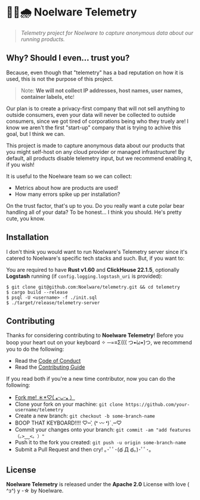 # 🐻‍❄️🌧️ Noelware Telemetry
> *Telemetry project for Noelware to capture anonymous data about our running products.*

## Why? Should I even... trust you?
Because, even though that "telemetry" has a bad reputation on how it is used, this is not the purpose of this project.

> Note:
> **We will not collect IP addresses, host names, user names, container labels, etc**!

Our plan is to create a privacy-first company that will not sell anything to outside consumers, even your data will never be collected to outside consumers, since we got tired of corporations being who they truely are! I know we aren't the first "start-up" company that is trying to achive this goal, but I think we can.

This project is made to capture anonymous data about our products that you might self-host on any cloud provider or managed infrastructure! By default, all products disable telemetry input, but we recommend enabling it, if you wish!

It is useful to the Noelware team so we can collect:

- Metrics about how are products are used!
- How many errors spike up per installation?

On the trust factor, that's up to you. Do you really want a cute polar bear handling all of your data? To be honest... I think you should. He's pretty cute, you know.

## Installation
I don't think you would want to run Noelware's Telemetry server since it's catered to Noelware's specific tech stacks and such. But,
if you want to:

You are required to have **Rust v1.60** and **ClickHouse 22.1.5**, optionally **Logstash** running (if `config.logging.logstash_uri` is provided):

```shell
$ git clone git@github.com:Noelware/telemetry.git && cd telemetry
$ cargo build --release
$ psql -U <username> -f ./init.sql
$ ./target/release/telemetry-server
```

## Contributing
Thanks for considering contributing to **Noelware Telemetry**! Before you boop your heart out on your keyboard ✧ ─=≡Σ((( つ•̀ω•́)つ, we recommend you to do the following:

- Read the [Code of Conduct](./.github/CODE_OF_CONDUCT.md)
- Read the [Contributing Guide](./.github/CONTRIBUTING.md)

If you read both if you're a new time contributor, now you can do the following:

- [Fork me! ＊*♡( ⁎ᵕᴗᵕ⁎ ）](https://github.com/Noelware/telemetry/fork)
- Clone your fork on your machine: `git clone https://github.com/your-username/telemetry`
- Create a new branch: `git checkout -b some-branch-name`
- BOOP THAT KEYBOARD!!!! ♡┉ˏ͛ (❛ 〰 ❛)ˊˎ┉♡
- Commit your changes onto your branch: `git commit -am "add features （｡>‿‿<｡ ）"`
- Push it to the fork you created: `git push -u origin some-branch-name`
- Submit a Pull Request and then cry! ｡･ﾟﾟ･(థ Д థ。)･ﾟﾟ･｡

## License
**Noelware Telemetry** is released under the **Apache 2.0** License with love ( ^з^) y -☆  by Noelware.
